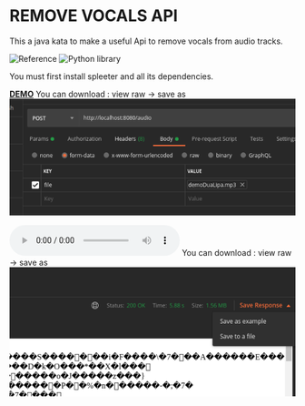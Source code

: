 # REMOVE VOCALS API 
This a java kata to make a useful Api to remove vocals from audio tracks.


![Reference](https://medium.com/habilelabs/spleeter-a-tensorflow-based-python-library-f084960c3ed8)
![Python library](https://github.com/deezer/spleeter)

You must first install spleeter and all its dependencies.

[__DEMO__](https://github.com/delalama/removeVocals/blob/master/docu/demoDuaLipa.mp3)
You can download : view raw -> save as
![](https://github.com/delalama/removeVocals/blob/master/docu/post%20mp3.png)

![__PROCESSED__](https://github.com/delalama/removeVocals/blob/master/docu/processed.mp3)
You can download : view raw -> save as
![](https://github.com/delalama/removeVocals/blob/master/docu/save%20to%20file.png)
